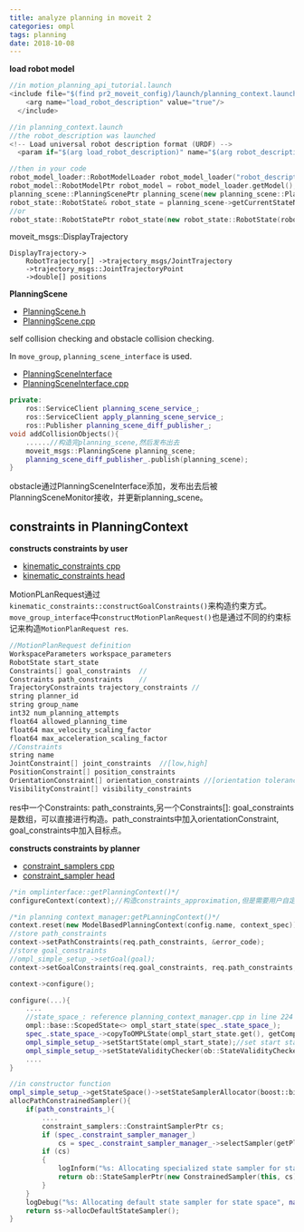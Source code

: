```yaml
---
title: analyze planning in moveit 2 
categories: ompl
tags: planning
date: 2018-10-08
---
```


**load robot model**

```c++
//in motion_planning_api_tutorial.launch
<include file="$(find pr2_moveit_config)/launch/planning_context.launch">
    <arg name="load_robot_description" value="true"/>
  </include>

//in planning_context.launch
//the robot_description was launched
<!-- Load universal robot description format (URDF) -->
  <param if="$(arg load_robot_description)" name="$(arg robot_description)" command="$(find xacro)/xacro --inorder '$(find pr2_description)/robots/pr2_no_kinect.urdf.xacro'"/>

//then in your code
robot_model_loader::RobotModelLoader robot_model_loader("robot_description");
robot_model::RobotModelPtr robot_model = robot_model_loader.getModel();
planning_scene::PlanningScenePtr planning_scene(new planning_scene::PlanningScene(robot_model));
robot_state::RobotState& robot_state = planning_scene->getCurrentStateNonConst();
//or
robot_state::RobotStatePtr robot_state(new robot_state::RobotState(robot_model));
```

moveit_msgs::DisplayTrajectory

```
DisplayTrajectory->
    RobotTrajectory[] ->trajectory_msgs/JointTrajectory
    ->trajectory_msgs::JointTrajectoryPoint
    ->double[] positions

```

**PlanningScene**

- [PlanningScene.h](https://github.com/ros-planning/moveit/blob/kinetic-devel/moveit_core/planning_scene/include/moveit/planning_scene/planning_scene.h)
- [PlanningScene.cpp](https://github.com/ros-planning/moveit/blob/kinetic-devel/moveit_core/planning_scene/src/planning_scene.cpp)

self collision checking and obstacle collision checking.

In `move_group`, `planning_scene_interface` is used.

- [PlanningSceneInterface](https://github.com/ros-planning/moveit/blob/54d516a4e6fdc5db9dfcba4da9e916d807ea312a/moveit_ros/planning_interface/planning_scene_interface/src/planning_scene_interface.cpp)
- [PlanningSceneInterface.cpp](https://github.com/ros-planning/moveit/blob/54d516a4e6fdc5db9dfcba4da9e916d807ea312a/moveit_ros/planning_interface/planning_scene_interface/src/planning_scene_interface.cpp)

```c++
private:
    ros::ServiceClient planning_scene_service_;
    ros::ServiceClient apply_planning_scene_service_;
    ros::Publisher planning_scene_diff_publisher_;
void addCollisionObjects(){
    ......//构造完planning_scene,然后发布出去
    moveit_msgs::PlanningScene planning_scene;
    planning_scene_diff_publisher_.publish(planning_scene);
}
```

obstacle通过PlanningSceneInterface添加，发布出去后被PlanningSceneMonitor接收，并更新planning_scene。

## constraints in PlanningContext

**constructs constraints by user**

- [kinematic_constraints cpp](https://github.com/kunal15595/ros/tree/master/moveit/src/moveit_core/kinematic_constraints/src)
- [kinematic_constraints head](https://github.com/kunal15595/ros/tree/master/moveit/src/moveit_core/kinematic_constraints/include/moveit/kinematic_constraints)


MotionPLanRequest通过`kinematic_constraints::constructGoalConstraints()`来构造约束方式。`move_group_interface`中`constructMotionPlanRequest()`也是通过不同的约束标记来构造`MotionPlanRequest res`.

```c++
//MotionPlanRequest definition
WorkspaceParameters workspace_parameters
RobotState start_state
Constraints[] goal_constraints  //
Constraints path_constraints	//
TrajectoryConstraints trajectory_constraints //
string planner_id
string group_name
int32 num_planning_attempts
float64 allowed_planning_time
float64 max_velocity_scaling_factor
float64 max_acceleration_scaling_factor
//Constraints
string name
JointConstraint[] joint_constraints  //[low,high]
PositionConstraint[] position_constraints
OrientationConstraint[] orientation_constraints //[orientation tolerance]
VisibilityConstraint[] visibility_constraints
```

res中一个Constraints: path_constraints,另一个Constraints[]: goal_constraints是数组，可以直接进行构造。path_constraints中加入orientationConstraint, goal_constraints中加入目标点。

**constructs constraints by planner**

- [constraint_samplers cpp](https://github.com/ros-planning/moveit/tree/kinetic-devel/moveit_core/constraint_samplers/src)
- [constraint_sampler head](https://github.com/ros-planning/moveit/tree/kinetic-devel/moveit_core/constraint_samplers/include/moveit/constraint_samplers)

```c++
/*in omplinterface::getPlanningContext()*/
configureContext(context);//构造constraints_approximation,但是需要用户自定义，默认没有

/*in planning context_manager:getPLanningContext()*/
context.reset(new ModelBasedPlanningContext(config.name, context_spec));//会处理path_constraints.
//store path_constraints
context->setPathConstraints(req.path_constraints, &error_code);
//store goal_constraints
//ompl_simple_setup_->setGoal(goal);
context->setGoalConstraints(req.goal_constraints, req.path_constraints, &error_code);

context->configure();
```
```c++
configure(...){
    ....
    //state_space_: reference planning_context_manager.cpp in line 224
    ompl::base::ScopedState<> ompl_start_state(spec_.state_space_);
    spec_.state_space_->copyToOMPLState(ompl_start_state.get(), getCompleteInitialRobotState());
    ompl_simple_setup_->setStartState(ompl_start_state);//set start state
    ompl_simple_setup_->setStateValidityChecker(ob::StateValidityCheckerPtr(new StateValidityChecker(this)));//set default validity checker
    ....
}
```
```c++
//in constructor function
ompl_simple_setup_->getStateSpace()->setStateSamplerAllocator(boost::bind(&ModelBasedPlanningContext::allocPathConstrainedSampler, this, _1));
allocPathConstrainedSampler(){
    if(path_constraints_){
        ....
        constraint_samplers::ConstraintSamplerPtr cs;
        if (spec_.constraint_sampler_manager_)
            cs = spec_.constraint_sampler_manager_->selectSampler(getPlanningScene(), getGroupName(), path_constraints_->getAllConstraints());
        if (cs)
        {
            logInform("%s: Allocating specialized state sampler for state space", name_.c_str());
            return ob::StateSamplerPtr(new ConstrainedSampler(this, cs));
        }
    }
    logDebug("%s: Allocating default state sampler for state space", name_.c_str());
    return ss->allocDefaultStateSampler();
}


```





